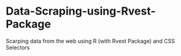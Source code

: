 # Data-Scraping-using-Rvest-Package
Scarping data from the web using R (with Rvest Package) and CSS Selectors
